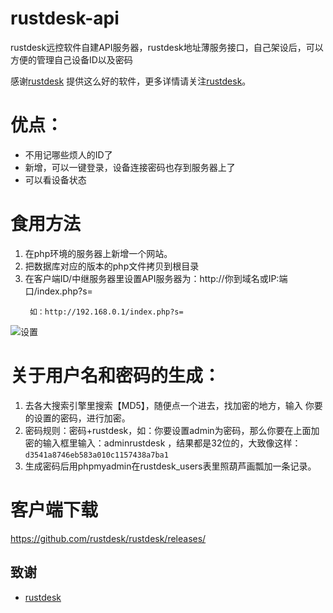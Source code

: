 # rustdesk-api
rustdesk远控软件自建API服务器，rustdesk地址薄服务接口，自己架设后，可以方便的管理自己设备ID以及密码

感谢[rustdesk](https://github.com/rustdesk/rustdesk/releases/) 提供这么好的软件，更多详情请关注[rustdesk](https://github.com/rustdesk)。

# 优点：
- 不用记哪些烦人的ID了
- 新增，可以一键登录，设备连接密码也存到服务器上了
- 可以看设备状态

# 食用方法
1. 在php环境的服务器上新增一个网站。
2. 把数据库对应的版本的php文件拷贝到根目录
3. 在客户端ID/中继服务器里设置API服务器为：http://你到域名或IP:端口/index.php?s=
   ```
    如：http://192.168.0.1/index.php?s=
   ```
![设置](https://raw.githubusercontent.com/v5star/rustdesk-api/main/Snapshots/20230826155800.png)


# 关于用户名和密码的生成：
1. 去各大搜索引擎里搜索【MD5】，随便点一个进去，找加密的地方，输入 你要的设置的密码，进行加密。
2. 密码规则：密码+rustdesk，如：你要设置admin为密码，那么你要在上面加密的输入框里输入：adminrustdesk ，结果都是32位的，大致像这样：``` d3541a8746eb583a010c1157438a7ba1 ```
3. 生成密码后用phpmyadmin在rustdesk_users表里照葫芦画瓢加一条记录。

# 客户端下载
   https://github.com/rustdesk/rustdesk/releases/

## 致谢
- [rustdesk](https://github.com/rustdesk)
